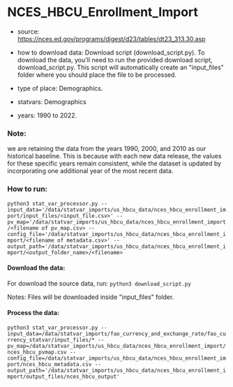 # NCES_HBCU_Enrollment_Import

- source:  https://nces.ed.gov/programs/digest/d23/tables/dt23_313.30.asp

- how to download data: Download script (download_script.py).
    To download the data, you'll need to run the provided download script, download_script.py. This script will automatically create an "input_files" folder where you should place the file to be processed.

- type of place: Demographics.

- statvars: Demographics

- years: 1990 to 2022.

### Note:
we are retaining the data from the years 1990, 2000, and 2010 as our historical baseline. This is because with each new data release, the values for these specific years remain consistent, while the dataset is updated by incorporating one additional year of the most recent data.

### How to run:

`python3 stat_var_processor.py --input_data='/data/statvar_imports/us_hbcu_data/nces_hbcu_enrollment_import/input_files/<input_file.csv>' --pv_map='/data/statvar_imports/us_hbcu_data/nces_hbcu_enrollment_import/<filename of pv_map.csv> --config_file='/data/statvar_imports/us_hbcu_data/nces_hbcu_enrollment_import/<filename of metadata.csv>' --output_path='/data/statvar_imports/us_hbcu_data/nces_hbcu_enrollment_import/<output_folder_name>/<filename>`

#### Download the data: 

For download the source data, run:
`python3 download_script.py`

Notes: Files will be downloaded inside "input_files" folder.

#### Process the data:

`python3 stat_var_processor.py --input_data=/data/statvar_imports/fao_currency_and_exchange_rate/fao_currency_statvar/input_files/* --pv_map=/data/statvar_imports/us_hbcu_data/nces_hbcu_enrollment_import/nces_hbcu_pvmap.csv --config_file=/data/statvar_imports/us_hbcu_data/nces_hbcu_enrollment_import/nces_hbcu_metadata.csv --output_path='/data/statvar_imports/us_hbcu_data/nces_hbcu_enrollment_import/output_files/nces_hbcu_output'`

